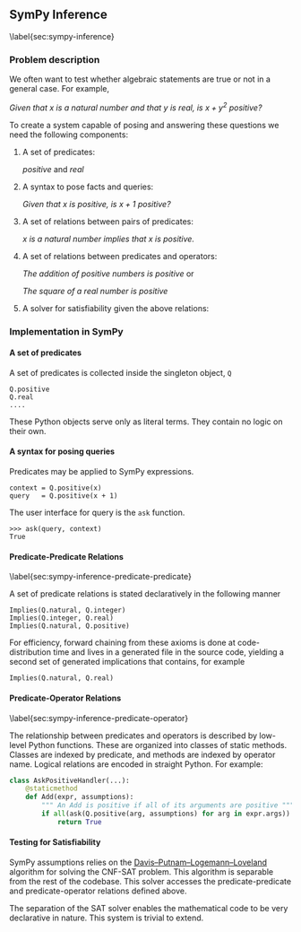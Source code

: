 
## SymPy Inference

\label{sec:sympy-inference}

### Problem description

We often want to test whether algebraic statements are true or not in a general case.  For example, 

*Given that $x$ is a natural number and that $y$ is real, is $x + y^2$  positive?*

To create a system capable of posing and answering these questions we need the following components: 

1.  A set of predicates:

    *positive* and *real*

2.  A syntax to pose facts and queries:

    *Given that $x$ is positive, is $x+1$ positive?*

2.  A set of relations between pairs of predicates:

    *$x$ is a natural number implies that $x$ is positive.*

3.  A set of relations between predicates and operators:

    *The addition of positive numbers is positive* or

    *The square of a real number is positive*

4.  A solver for satisfiability given the above relations:


### Implementation in SymPy

#### A set of predicates

A set of predicates is collected inside the singleton object, `Q`

    Q.positive
    Q.real
    ....

These Python objects serve only as literal terms.  They contain no logic on their own.

#### A syntax for posing queries

Predicates may be applied to SymPy expressions. 

    context = Q.positive(x)
    query   = Q.positive(x + 1)

The user interface for query is the `ask` function.

    >>> ask(query, context)
    True

#### Predicate-Predicate Relations

\label{sec:sympy-inference-predicate-predicate}

A set of predicate relations is stated declaratively in the following manner

    Implies(Q.natural, Q.integer)
    Implies(Q.integer, Q.real)
    Implies(Q.natural, Q.positive)

For efficiency, forward chaining from these axioms is done at code-distribution time and lives in a generated file in the source code, yielding a second set of generated implications that contains, for example

    Implies(Q.natural, Q.real)

#### Predicate-Operator Relations

\label{sec:sympy-inference-predicate-operator}

The relationship between predicates and operators is described by low-level Python functions.  These are organized into classes of static methods.  Classes are indexed by predicate, and methods are indexed by operator name.  Logical relations are encoded in straight Python.  For example:

~~~~~~~~~~Python
class AskPositiveHandler(...):
    @staticmethod
    def Add(expr, assumptions):
        """ An Add is positive if all of its arguments are positive """
        if all(ask(Q.positive(arg, assumptions) for arg in expr.args)):
            return True
~~~~~~~~~~


#### Testing for Satisfiability

SymPy assumptions relies on the [Davis–Putnam–Logemann–Loveland](http://en.wikipedia.org/wiki/DPLL_algorithm) algorithm for solving the CNF-SAT problem.  This algorithm is separable from the rest of the codebase.  This solver accesses the predicate-predicate and predicate-operator relations defined above.

The separation of the SAT solver enables the mathematical code to be very declarative in nature.  This system is trivial to extend.
